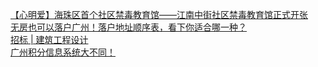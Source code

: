   
[【心明爱】海珠区首个社区禁毒教育馆——江南中街社区禁毒教育馆正式开张](http://www.dianyue.me/archives/859/cb9di5cbsfi465v0/)  
[无房也可以落户广州！落户地址顺序表，看下你适合哪一种？](http://www.dianyue.me/archives/635/ovy4ue9jykz8g2g5/)  
[招标 | 建筑工程设计](http://www.dianyue.me/archives/944/6ylr15hj0f1ckgfg/)  
[广州积分信息系统大不同！](http://www.dianyue.me/archives/647/1rfwvcyrij8beqq7/)